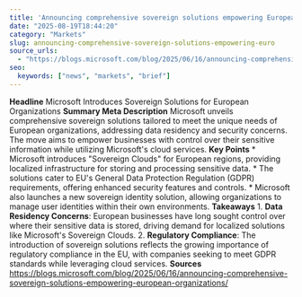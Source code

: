 ```yaml
---
title: 'Announcing comprehensive sovereign solutions empowering European organizations'
date: "2025-08-19T18:44:20"
category: "Markets"
slug: announcing-comprehensive-sovereign-solutions-empowering-euro
source_urls:
  - "https://blogs.microsoft.com/blog/2025/06/16/announcing-comprehensive-sovereign-solutions-empowering-european-organizations/"
seo:
  keywords: ["news", "markets", "brief"]
---
```

**Headline** Microsoft Introduces Sovereign Solutions for European Organizations  **Summary Meta Description** Microsoft unveils comprehensive sovereign solutions tailored to meet the unique needs of European organizations, addressing data residency and security concerns. The move aims to empower businesses with control over their sensitive information while utilizing Microsoft's cloud services.  **Key Points**  * Microsoft introduces "Sovereign Clouds" for European regions, providing localized infrastructure for storing and processing sensitive data. * The solutions cater to EU's General Data Protection Regulation (GDPR) requirements, offering enhanced security features and controls. * Microsoft also launches a new sovereign identity solution, allowing organizations to manage user identities within their own environments.  **Takeaways**  1. **Data Residency Concerns**: European businesses have long sought control over where their sensitive data is stored, driving demand for localized solutions like Microsoft's Sovereign Clouds. 2. **Regulatory Compliance**: The introduction of sovereign solutions reflects the growing importance of regulatory compliance in the EU, with companies seeking to meet GDPR standards while leveraging cloud services.  **Sources** https://blogs.microsoft.com/blog/2025/06/16/announcing-comprehensive-sovereign-solutions-empowering-european-organizations/ 

